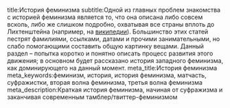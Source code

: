 title:История феминизма
subtitle:Одной из главных проблем знакомства с историей феминизма является то, что она описана либо совсем всколь, либо же слишком подробно, охватывая все страны вплоть до Лихтенштейна (например, на [википедии](https://ru.wikipedia.org/wiki/%D0%A4%D0%B5%D0%BC%D0%B8%D0%BD%D0%B8%D0%B7%D0%BC)). Большинство этих статей пестрят фамилиями, ссылками, датами и прочими занимательными, но слабо помогающими составить общую картинку вещами. Данный раздел – попытка коротко и понятно описать процесс развития этого движения; в основном будет рассказано история западного феминизма, как доминирующего на данный момент.
meta_title:История феминизма
meta_keywords:феминизм, история, история феминизма, матчасть, суфражистки, вторая волна феминизма, третья волна феминизма
meta_description:Краткая история феминизма, начиная от суфражизма и заканчивая современным тамблер/твиттер-феминизмом
